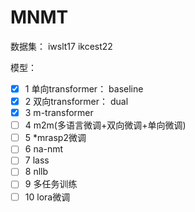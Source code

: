 # MNMT

数据集：
iwslt17   ikcest22

模型：

- [x] 1 单向transformer： baseline
- [x] 2 双向transformer： dual
- [x] 3 m-transformer
- [ ] 4 m2m(多语言微调+双向微调+单向微调)
- [ ] 5 *mrasp2微调
- [ ] 6 na-nmt
- [ ] 7 lass
- [ ] 8 nllb
- [ ] 9 多任务训练
- [ ] 10 lora微调